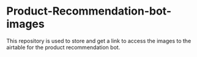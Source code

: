 # Product-Recommendation-bot-images
This repository is used to store and get a link to access the images to the airtable for the product recommendation bot.
